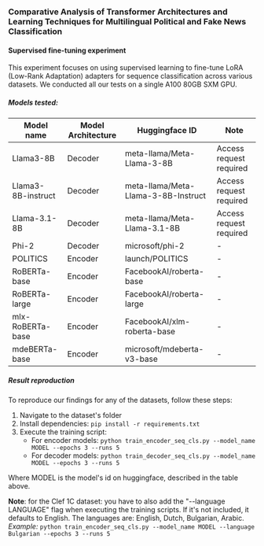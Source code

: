 ### Comparative Analysis of Transformer Architectures and Learning Techniques for Multilingual Political and Fake News Classification

#### Supervised fine-tuning experiment
This experiment focuses on using supervised learning to fine-tune LoRA (Low-Rank Adaptation) adapters for sequence classification across various datasets. We conducted all our tests on a single A100 80GB SXM GPU.

##### Models tested:
| Model name | Model Architecture | Huggingface ID | Note |
|---|---|---|---|
| Llama3-8B | Decoder |  meta-llama/Meta-Llama-3-8B  | Access request required | 
| Llama3-8B-instruct | Decoder |  meta-llama/Meta-Llama-3-8B-Instruct  | Access request required |
| Llama-3.1-8B | Decoder |  meta-llama/Meta-Llama-3.1-8B  | Access request required |
| Phi-2 | Decoder |  microsoft/phi-2  | - |
| POLITICS | Encoder |  launch/POLITICS | - |
| RoBERTa-base | Encoder |  FacebookAI/roberta-base  | - |
| RoBERTa-large | Encoder |  FacebookAI/roberta-large  | - |
| mlx-RoBERTa-base | Encoder | FacebookAI/xlm-roberta-base  | - | 
| mdeBERTa-base | Encoder | microsoft/mdeberta-v3-base  | - | 


##### Result reproduction
To reproduce our findings for any of the datasets, follow these steps:
1. Navigate to the dataset's folder
2. Install dependencies: `pip install -r requirements.txt`
3. Execute the training script: 
    - For encoder models: `python train_encoder_seq_cls.py --model_name MODEL --epochs 3 --runs 5` 
    - For decoder models: `python train_decoder_seq_cls.py --model_name MODEL --epochs 3 --runs 5`

Where MODEL is the model's id on huggingface, described in the table above.

**Note**: for the Clef 1C dataset: you have to also add the "--language LANGUAGE" flag when executing the training scripts. If it's not included, it defaults to English. The languages are: English, Dutch, Bulgarian, Arabic.  
_Example:_ `python train_encoder_seq_cls.py --model_name MODEL --language Bulgarian --epochs 3 --runs 5` 
